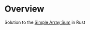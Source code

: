 
# Overview 

Solution to the [Simple Array Sum](https://www.hackerrank.com/challenges/simple-array-sum/problem) in Rust 


